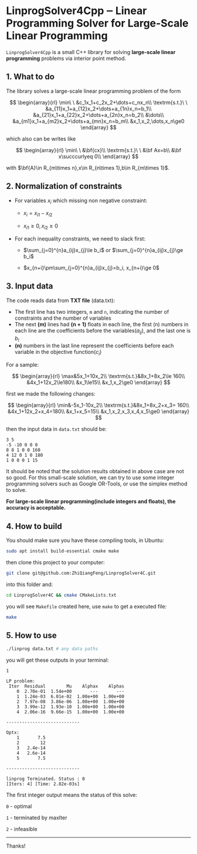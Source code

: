 # LinprogSolver4Cpp ‒ Linear Programming Solver for Large-Scale Linear Programming

`LinprogSolver4Cpp` is a small C++ library for solving **large-scale linear programming** problems via interior point method. 


## 1. What to do

The library solves a large-scale linear programming problem of the form

$$
\begin{array}{rl}
\min\ \ &c_1x_1+c_2x_2+\dots+c_nx_n\\
\textrm{s.t.}\ \ &a_{11}x_1+a_{12}x_2+\dots+a_{1n}x_n=b_1\\
&a_{21}x_1+a_{22}x_2+\dots+a_{2n}x_n=b_2\\
&\dots\\
&a_{m1}x_1+a_{m2}x_2+\dots+a_{mn}x_n=b_m\\
&x_1,x_2,\dots,x_n\ge0
\end{array}
$$

which also can be writes like

$$
\begin{array}{rl}
\min\ \ &\bf{cx}\\
\textrm{s.t.}\ \ &\bf Ax=b\\
&\bf x\succcurlyeq 0\\
\end{array}
$$

with \$\bf{A}\in R_{m\times n},x\in R_{n\times 1},b\in R_{m\times 1}\$.


## 2. Normalization of constraints

- For variables $x_i$ which missing non negative constraint:
  
  - $x_i=x_{i1}-x_{i2}$
  
  - $x_{i1}\ge0,x_{i2}\ge0$

- For each inequality constraints, we need to slack first:
  
  - $\sum_{j=0}^{n}a_{ij}x_{j}\le b_i$ or $\sum_{j=0}^{n}a_{ij}x_{j}\ge b_i$
  
  - $x_{n+i}\pm\sum_{j=0}^{n}a_{ij}x_{j}=b_i, x_{n+i}\ge 0$


## 3. Input data

The code reads data from **TXT file** (data.txt):

- The first line has two integers, `m` and `n`, indicating the number of constraints and the number of variables
- The next **(m)** lines had **(n + 1)** floats in each line, the first (n) numbers in each line are the coefficients before the variables($a_{ij}$), and the last one is $b_i$
- **(n)** numbers in the last line represent the coefficients before each variable in the objective function($c_i$)

For a sample:

$$
\begin{array}{rl}
\max&5x_1+10x_2\\
\textrm{s.t.}&8x_1+8x_2\le 160\\
&4x_1+12x_2\le180\\
&x_1\le15\\
&x_1,x_2\ge0
\end{array}
$$

first we made the following changes:

$$
\begin{array}{rl}
\min&-5x_1-10x_2\\
\textrm{s.t.}&8x_1+8x_2+x_3= 160\\
&4x_1+12x_2+x_4=180\\
&x_1+x_5=15\\
&x_1,x_2,x_3,x_4,x_5\ge0
\end{array}
$$

then the input data in `data.txt` should be:

```textile
3 5
-5 -10 0 0 0
8 8 1 0 0 160
4 12 0 1 0 180
1 0 0 0 1 15
```

It should be noted that the solution results obtained in above case are not so good. For this small-scale solution, we can try to use some integer programming solvers such as Google OR-Tools, or use the simplex method to solve. 

**For large-scale linear programming(include integers and floats), the accuracy is acceptable.**


## 4. How to build

You should make sure you have these compiling tools, in Ubuntu:

```bash
sudo apt install build-essential cmake make
```

then clone this project to your computer:

```bash
git clone git@github.com:ZhiQiangFeng/LinprogSolver4C.git
```

into this folder and:

```bash
cd LinprogSolver4C && cmake CMakeLists.txt
```

you will see `Makefile` created here, use `make` to get a executed file:

```bash
make
```


## 5. How to use

```bash
./linprog data.txt # any data paths
```

you will get these outputs in your terminal:

```
1

LP problem:
 Iter  Residual        Mu    Alphax    Alphas
    0  2.70e-01  1.54e+00       ---       ---
    1  1.24e-03  6.01e-02  1.00e+00  1.00e+00
    2  7.97e-08  3.86e-06  1.00e+00  1.00e+00
    3  3.99e-12  1.93e-10  1.00e+00  1.00e+00
    4  2.06e-16  9.66e-15  1.00e+00  1.00e+00

----------------------------

Optx:
    1       7.5
    2        12
    3   2.4e-14
    4   2.6e-14
    5       7.5

----------------------------

linprog Terminated. Status : 0
[Iters: 4] [Time: 2.82e-03s]
```

The first integer output means the status of this solve:

`0` - optimal

`1` - terminated by maxIter

`2` - infeasible

---

Thanks!
